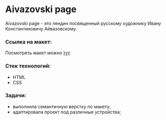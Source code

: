   # Aivazovski page
  Aivazovski page - это лендин посвященный русскому художнику Ивану Константиновичу Айвазовскому.

  ### Ссылка на макет:
  Посмотреть макет можно [тут](https://www.figma.com/design/EpAvCLMxW3XbuFx7TwsSrl/Landing_Aivazovski?node-id=336655-29&t=YFZKTUdIyxMiG4uW-0)

  ### Стек технологий:
  - HTML
  - CSS

  ### Задачи:
  - выполнила семантичную верстку по макету;
  - адаптировала проект под различные устройства;
  